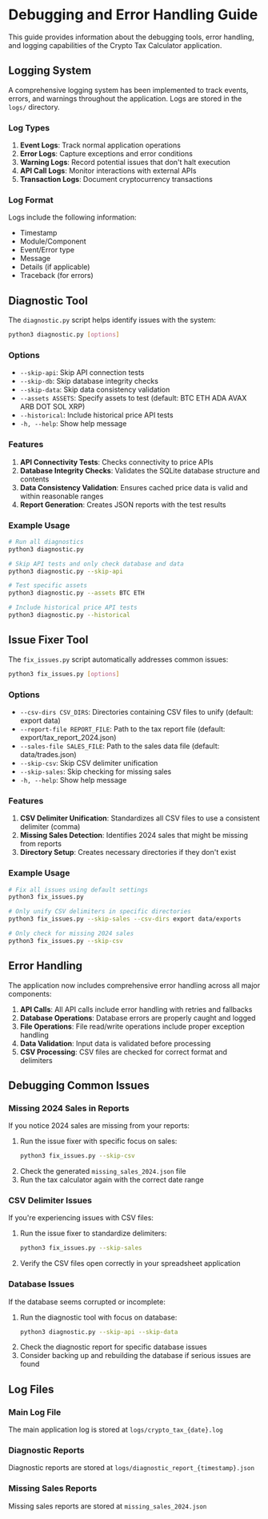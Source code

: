 # Debugging and Error Handling Guide

This guide provides information about the debugging tools, error handling, and logging capabilities of the Crypto Tax Calculator application.

## Logging System

A comprehensive logging system has been implemented to track events, errors, and warnings throughout the application. Logs are stored in the `logs/` directory.

### Log Types

1. **Event Logs**: Track normal application operations
2. **Error Logs**: Capture exceptions and error conditions
3. **Warning Logs**: Record potential issues that don't halt execution
4. **API Call Logs**: Monitor interactions with external APIs
5. **Transaction Logs**: Document cryptocurrency transactions

### Log Format

Logs include the following information:
- Timestamp
- Module/Component 
- Event/Error type
- Message
- Details (if applicable)
- Traceback (for errors)

## Diagnostic Tool

The `diagnostic.py` script helps identify issues with the system:

```bash
python3 diagnostic.py [options]
```

### Options

- `--skip-api`: Skip API connection tests
- `--skip-db`: Skip database integrity checks
- `--skip-data`: Skip data consistency validation
- `--assets ASSETS`: Specify assets to test (default: BTC ETH ADA AVAX ARB DOT SOL XRP)
- `--historical`: Include historical price API tests
- `-h, --help`: Show help message

### Features

1. **API Connectivity Tests**: Checks connectivity to price APIs
2. **Database Integrity Checks**: Validates the SQLite database structure and contents
3. **Data Consistency Validation**: Ensures cached price data is valid and within reasonable ranges
4. **Report Generation**: Creates JSON reports with the test results

### Example Usage

```bash
# Run all diagnostics
python3 diagnostic.py

# Skip API tests and only check database and data
python3 diagnostic.py --skip-api

# Test specific assets
python3 diagnostic.py --assets BTC ETH

# Include historical price API tests
python3 diagnostic.py --historical
```

## Issue Fixer Tool

The `fix_issues.py` script automatically addresses common issues:

```bash
python3 fix_issues.py [options]
```

### Options

- `--csv-dirs CSV_DIRS`: Directories containing CSV files to unify (default: export data)
- `--report-file REPORT_FILE`: Path to the tax report file (default: export/tax_report_2024.json)
- `--sales-file SALES_FILE`: Path to the sales data file (default: data/trades.json)
- `--skip-csv`: Skip CSV delimiter unification
- `--skip-sales`: Skip checking for missing sales
- `-h, --help`: Show help message

### Features

1. **CSV Delimiter Unification**: Standardizes all CSV files to use a consistent delimiter (comma)
2. **Missing Sales Detection**: Identifies 2024 sales that might be missing from reports
3. **Directory Setup**: Creates necessary directories if they don't exist

### Example Usage

```bash
# Fix all issues using default settings
python3 fix_issues.py

# Only unify CSV delimiters in specific directories
python3 fix_issues.py --skip-sales --csv-dirs export data/exports

# Only check for missing 2024 sales
python3 fix_issues.py --skip-csv
```

## Error Handling

The application now includes comprehensive error handling across all major components:

1. **API Calls**: All API calls include error handling with retries and fallbacks
2. **Database Operations**: Database errors are properly caught and logged
3. **File Operations**: File read/write operations include proper exception handling
4. **Data Validation**: Input data is validated before processing
5. **CSV Processing**: CSV files are checked for correct format and delimiters

## Debugging Common Issues

### Missing 2024 Sales in Reports

If you notice 2024 sales are missing from your reports:

1. Run the issue fixer with specific focus on sales:
   ```bash
   python3 fix_issues.py --skip-csv
   ```
2. Check the generated `missing_sales_2024.json` file
3. Run the tax calculator again with the correct date range

### CSV Delimiter Issues

If you're experiencing issues with CSV files:

1. Run the issue fixer to standardize delimiters:
   ```bash
   python3 fix_issues.py --skip-sales
   ```
2. Verify the CSV files open correctly in your spreadsheet application

### Database Issues

If the database seems corrupted or incomplete:

1. Run the diagnostic tool with focus on database:
   ```bash
   python3 diagnostic.py --skip-api --skip-data
   ```
2. Check the diagnostic report for specific database issues
3. Consider backing up and rebuilding the database if serious issues are found

## Log Files

### Main Log File

The main application log is stored at `logs/crypto_tax_{date}.log`

### Diagnostic Reports

Diagnostic reports are stored at `logs/diagnostic_report_{timestamp}.json`

### Missing Sales Reports

Missing sales reports are stored at `missing_sales_2024.json`
